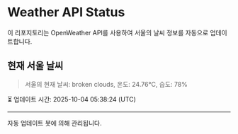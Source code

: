 
# Weather API Status

이 리포지토리는 OpenWeather API를 사용하여 서울의 날씨 정보를 자동으로 업데이트합니다.

## 현재 서울 날씨
> 서울의 현재 날씨: broken clouds, 온도: 24.76°C, 습도: 78%

⏳ 업데이트 시간: 2025-10-04 05:38:24 (UTC)

---
자동 업데이트 봇에 의해 관리됩니다.
